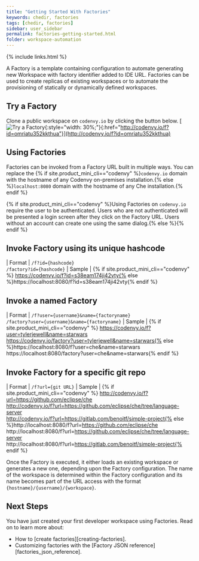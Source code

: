 ```yaml
---
title: "Getting Started With Factories"
keywords: chedir, factories
tags: [chedir, factories]
sidebar: user_sidebar
permalink: factories-getting-started.html
folder: workspace-automation
---
```


{% include links.html %}

A Factory is a template containing configuration to automate generating new Workspace with factory identifier added to IDE URL. Factories can be used to create replicas of existing workspaces or to automate the provisioning of statically or dynamically defined workspaces.


## Try a Factory
Clone a public workspace on `codenvy.io` by clicking the button below.
[![Try a Factory ](https://codenvy.io/factory/resources/codenvy-contribute.svg){:style="width: 30%;"}{:href="http://codenvy.io/f?id=omriatu352kkthua"}](http://codenvy.io/f?id=omriatu352kkthua)

## Using Factories
Factories can be invoked from a Factory URL built in multiple ways. You can replace the {% if site.product_mini_cli=="codenvy" %}`codenvy.io` domain with the hostname of any Codenvy on-premises installation.{% else %}`localhost:8080` domain with the hostname of any Che installation.{% endif %}

{% if site.product_mini_cli=="codenvy" %}Using Factories on `codenvy.io` require the user to be authenticated. Users who are not authenticated will be presented a login screen after they click on the Factory URL.  Users without an account can create one using the same dialog.{% else %}{% endif %}

## Invoke Factory using its unique hashcode  

| Format | `/f?id={hashcode}`<br>`/factory?id={hashcode}`
| Sample | {% if site.product_mini_cli=="codenvy" %} https://codenvy.io/f?id=s38eam174ji42vty{% else %}https://localhost:8080/f?id=s38eam174ji42vty{% endif %}

## Invoke a named Factory

| Format | `/f?user={username}&name={factoryname}`<br>`/factory?user={username}&name={factoryname}`
| Sample | {% if site.product_mini_cli=="codenvy" %} https://codenvy.io/f?user=tylerjewell&name=starwars<br>https://codenvy.io/factory?user=tylerjewell&name=starwars{% else %}https://localhost:8080/f?user=che&name=starwars<br>https://localhost:8080/factory?user=che&name=starwars{% endif %}

## Invoke Factory for a specific git repo  

| Format | `/f?url={git URL}`
| Sample | {% if site.product_mini_cli=="codenvy" %} http://codenvy.io/f?url=https://github.com/eclipse/che<br>http://codenvy.io/f?url=https://github.com/eclipse/che/tree/language-server<br>http://codenvy.io/f?url=https://gitlab.com/benoitf/simple-project{% else %}http://localhost:8080/f?url=https://github.com/eclipse/che<br>http://localhost:8080/f?url=https://github.com/eclipse/che/tree/language-server<br>http://localhost:8080/f?url=https://gitlab.com/benoitf/simple-project{% endif %}

Once the Factory is executed, it either loads an existing workspace or generates a new one, depending upon the Factory configuration.  The name of the workspace is determined within the Factory configuration and its name becomes part of the URL access with the format `{hostname}/{username}/{workspace}`.


## Next Steps
You have just created your first developer workspace using Factories. Read on to learn more about:
- How to [create factories][creating-factories].
- Customizing factories with the [Factory JSON reference][factories_json_reference].
